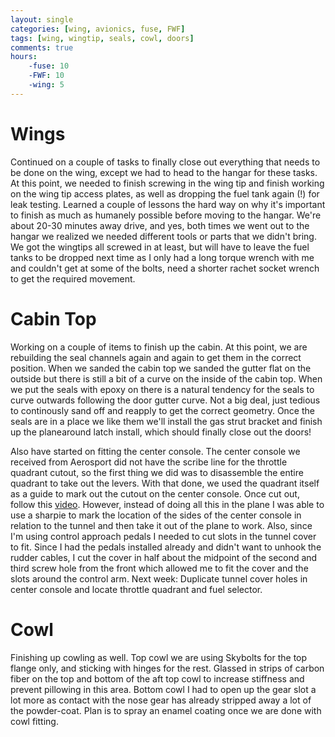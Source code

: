 ```yaml
---
layout: single
categories: [wing, avionics, fuse, FWF]
tags: [wing, wingtip, seals, cowl, doors]
comments: true
hours:
    -fuse: 10
    -FWF: 10
    -wing: 5
---
```

# Wings
Continued on a couple of tasks to finally close out everything that needs to be done on the wing, except we had to head to the hangar for these tasks. At this point, we needed to finish screwing in the wing tip and finish working on the wing tip access plates, as well as dropping the fuel tank again (!) for leak testing. Learned a couple of lessons the hard way on why it's important to finish as much as humanely possible before moving to the hangar. We're about 20-30 minutes away drive, and yes, both times we went out to the hangar we realized we needed different tools or parts that we didn't bring. We got the wingtips all screwed in at least, but will have to leave the fuel tanks to be dropped next time as I only had a long torque wrench with me and couldn't get at some of the bolts, need a shorter rachet socket wrench to get the required movement. 

# Cabin Top
Working on a couple of items to finish up the cabin. At this point, we are rebuilding the seal channels again and again to get them in the correct position. When we sanded the cabin top we sanded the gutter flat on the outside but there is still a bit of a curve on the inside of the cabin top. When we put the seals with epoxy on there is a natural tendency for the seals to curve outwards following the door gutter curve. Not a big deal, just tedious to continously sand off and reapply to get the correct geometry. Once the seals are in a place we like them we'll install the gas strut bracket and finish up the planearound latch install, which should finally close out the doors!

Also have started on fitting the center console. The center console we received from Aerosport did not have the scribe line for the throttle quadrant cutout, so the first thing we did was to disassemble the entire quadrant to take out the levers. With that done, we used the quadrant itself as a guide to mark out the cutout on the center console. Once cut out, follow this [video](https://www.youtube.com/watch?v=tjVtVQIsTVs). However, instead of doing all this in the plane I was able to use a sharpie to mark the location of the sides of the center console in relation to the tunnel and then take it out of the plane to work. Also, since I'm using control approach pedals I needed to cut slots in the tunnel cover to fit. Since I had the pedals installed already and didn't want to unhook the rudder cables, I cut the cover in half about the midpoint of the second and third screw hole from the front which allowed me to fit the cover and the slots around the control arm. Next week: Duplicate tunnel cover holes in center console and locate throttle quadrant and fuel selector. 

# Cowl
Finishing up cowling as well. Top cowl we are using Skybolts for the top flange only, and sticking with hinges for the rest. Glassed in strips of carbon fiber on the top and bottom of the aft top cowl to increase stiffness and prevent pillowing in this area. Bottom cowl I had to open up the gear slot a lot more as contact with the nose gear has already stripped away a lot of the powder-coat. Plan is to spray an enamel coating once we are done with cowl fitting. 